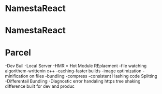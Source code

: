 # NamestaReact

# NamestaReact

# Parcel

-Dev Buil
-Local Server
-HMR = Hot Module REplaement
-file watching algorithem-writtenin c++
-caching-faster builds
-image optimization
-minification on files
-bundling
-compress
-consistent Hashing
code Splitting
-Differentail Bundling
-Diagnostic
error handaling
https
tree shaking
difference built for dev and produc
